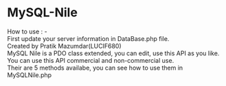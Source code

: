 # MySQL-Nile
How to use : -<br>
First update your server information in DataBase.php file.<br>
Created by Pratik Mazumdar(LUCIF680) <br>
MySQL Nile is a PDO class extended, you can edit, use this API as you like. You can use this API commercial and non-commercial use.<br>
Their are 5 methods availabe, you can see how to use them in MySQLNile.php<br>
